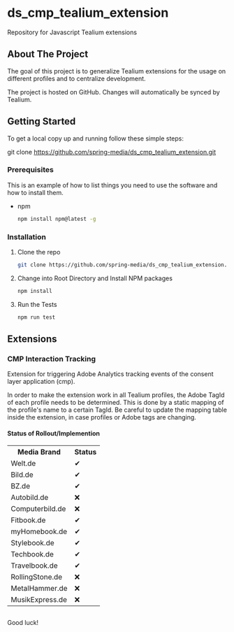 # ds_cmp_tealium_extension

Repository for Javascript Tealium extensions

## About The Project

The goal of this project is to generalize Tealium extensions for the usage on different profiles and to centralize
development.

The project is hosted on GitHub. Changes will automatically be synced by Tealium.

<!-- GETTING STARTED -->

## Getting Started

To get a local copy up and running follow these simple steps:

git clone https://github.com/spring-media/ds_cmp_tealium_extension.git

### Prerequisites

This is an example of how to list things you need to use the software and how to install them.

* npm
  ```sh
  npm install npm@latest -g
  ```

### Installation

1. Clone the repo
   ```sh
   git clone https://github.com/spring-media/ds_cmp_tealium_extension.git
   ```
2. Change into Root Directory and Install NPM packages
   ```sh
   npm install
   ```
3. Run the Tests

   ```sh
   npm run test
   ```

## Extensions

### CMP Interaction Tracking

Extension for triggering Adobe Analytics tracking events of the consent layer application (cmp).

In order to make the extension work in all Tealium profiles, the Adobe TagId of each profile needs to be determined.
This is done by a static mapping of the profile's name to a certain TagId. Be careful to update the mapping table inside
the extension, in case profiles or Adobe tags are changing.

#### Status of Rollout/Implemention

<table>
    <tr>
        <th>Media Brand</th>
        <th>Status</th>
    </tr>
    <tr>
        <td>Welt.de</td>
        <td>&#10004;</td>
    </tr>
    <tr>
        <td>Bild.de</td>
        <td>&#10004;</td>
    </tr>
    <tr>
        <td>BZ.de</td>
        <td>&#10004;</td>
    </tr>
    <tr>
        <td>Autobild.de</td>
        <td>&#10060;</td>
    </tr>
    <tr>
        <td>Computerbild.de</td>
        <td>&#10060;</td>
    </tr>
    <tr>
        <td>Fitbook.de</td>
        <td>&#10004;</td>
    </tr>
    <tr>
        <td>myHomebook.de</td>
        <td>&#10004;</td>
    </tr>
    <tr>
        <td>Stylebook.de</td>
        <td>&#10004;</td>
    </tr>
    <tr>
        <td>Techbook.de</td>
        <td>&#10004;</td>
    </tr>
    <tr>
        <td>Travelbook.de</td>
        <td>&#10004;</td>
    </tr>
    <tr>
        <td>RollingStone.de</td>
        <td>&#10060;</td>
    </tr>
    <tr>
        <td>MetalHammer.de</td>
        <td>&#10060;</td>
    </tr>
    <tr>
        <td>MusikExpress.de</td>
        <td>&#10060;</td>
    </tr>
</table>

##

Good luck!